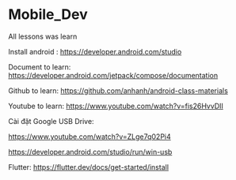# Mobile_Dev
All lessons was learn

Install android : https://developer.android.com/studio

Document to learn: https://developer.android.com/jetpack/compose/documentation

Github to learn: https://github.com/anhanh/android-class-materials

Youtube to learn: https://www.youtube.com/watch?v=fis26HvvDII

Cài đặt Google USB Drive: 

https://www.youtube.com/watch?v=ZLge7q02Pi4

https://developer.android.com/studio/run/win-usb

Flutter: https://flutter.dev/docs/get-started/install
